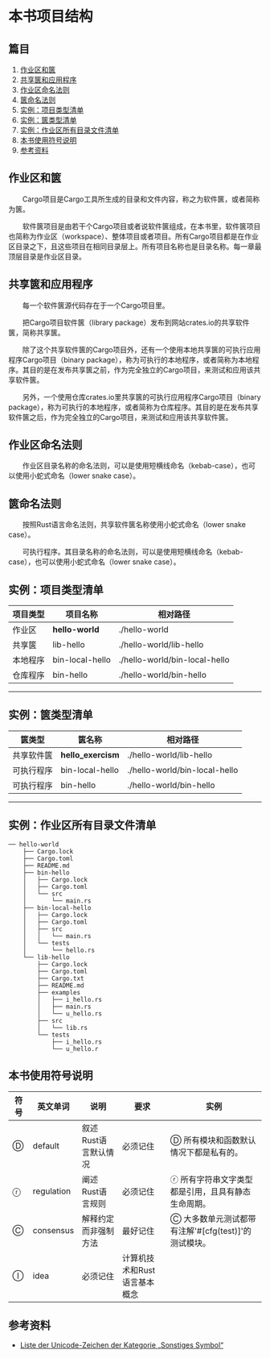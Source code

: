 # 本书项目结构

## 篇目

1. [作业区和篋](#作业区和篋)
1. [共享篋和应用程序](#共享篋和应用程序)
1. [作业区命名法则](#作业区命名法则)
1. [篋命名法则](#篋命名法则)
1. [实例：项目类型清单](#实例项目类型清单)
1. [实例：篋类型清单](#实例篋类型清单)
1. [实例：作业区所有目录文件清单](#实例作业区所有目录文件清单)
1. [本书使用符号说明](#本书使用符号说明)
1. [参考资料](#参考资料)

## 作业区和篋

　　Cargo项目是Cargo工具所生成的目录和文件内容，称之为软件篋，或者简称为篋。

　　软件篋项目是由若干个Cargo项目或者说软件篋组成，在本书里，软件篋项目也简称为作业区（workspace）、整体项目或者项目。所有Cargo项目都是在作业区目录之下，且这些项目在相同目录层上。所有项目名称也是目录名称。每一章最顶层目录是作业区目录。

## 共享篋和应用程序

　　每一个软件篋源代码存在于一个Cargo项目里。

　　把Cargo项目软件篋（library package）发布到网站crates.io的共享软件篋，简称共享篋。

　　除了这个共享软件篋的Cargo项目外，还有一个使用本地共享篋的可执行应用程序Cargo项目（binary package），称为可执行的本地程序，或者简称为本地程序。其目的是在发布共享篋之前，作为完全独立的Cargo项目，来测试和应用该共享软件篋。

　　另外，一个使用仓库crates.io里共享篋的可执行应用程序Cargo项目（binary package），称为可执行的本地程序，或者简称为仓库程序。其目的是在发布共享软件篋之后，作为完全独立的Cargo项目，来测试和应用该共享软件篋。

## 作业区命名法则

　　作业区目录名称的命名法则，可以是使用短横线命名（kebab-case），也可以使用小蛇式命名（lower snake case）。

## 篋命名法则

　　按照Rust语言命名法则，共享软件篋名称使用小蛇式命名（lower snake case）。

　　可执行程序。其目录名称的命名法则，可以是使用短横线命名（kebab-case），也可以使用小蛇式命名（lower snake case）。

## 实例：项目类型清单

| 项目类型 | 项目名称 | 相对路径 |
|---|---|---|
| 作业区 | **hello-world** | ./hello-world |
| 共享篋 | lib-hello | ./hello-world/lib-hello |
| 本地程序 | bin-local-hello | ./hello-world/bin-local-hello |
| 仓库程序 | bin-hello | ./hello-world/bin-hello |

<hr/>

## 实例：篋类型清单

| 篋类型 | 篋名称 | 相对路径 |
|---|---|---|
| 共享软件篋 | **hello_exercism** | ./hello-world/lib-hello |
| 可执行程序 | bin-local-hello | ./hello-world/bin-local-hello |
| 可执行程序 | bin-hello | ./hello-world/bin-hello |

<hr/>

## 实例：作业区所有目录文件清单

```
── hello-world
    ├── Cargo.lock
    ├── Cargo.toml
    ├── README.md
    ├── bin-hello
    │   ├── Cargo.lock
    │   ├── Cargo.toml
    │   └── src
    │       └── main.rs
    ├── bin-local-hello
    │   ├── Cargo.lock
    │   ├── Cargo.toml
    │   ├── src
    │   │   └── main.rs
    │   └── tests
    │       └── hello.rs
    └── lib-hello
        ├── Cargo.lock
        ├── Cargo.toml
        ├── Cargo.txt
        ├── README.md
        ├── examples
        │   ├── i_hello.rs
        │   ├── main.rs
        │   └── u_hello.rs
        ├── src
        │   └── lib.rs
        └── tests
            ├── i_hello.rs
            └── u_hello.r
```

## 本书使用符号说明


| 符号 | 英文单词 | 说明 | 要求 | 实例 |
|---|---|---|---|---|
| Ⓓ | default | 叙述Rust语言默认情况 | 必须记住 | Ⓓ 所有模块和函数默认情况下都是私有的。 |
| ⓡ | regulation | 阐述Rust语言规则 | 必须记住 | ⓡ 所有字符串文字类型都是引用，且具有静态生命周期。 |
| Ⓒ | consensus	| 解释约定而非强制方法 | 最好记住 | Ⓒ 大多数单元测试都带有注解'#[cfg(test)]'的测试模块。 |
| Ⓘ | idea | 必须记住 | 计算机技术和Rust语言基本概念 | 

## 参考资料
- [Liste der Unicode-Zeichen der Kategorie „Sonstiges Symbol“](https://www.compart.com/de/unicode/category/So)